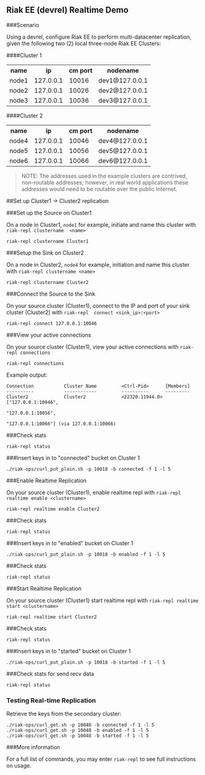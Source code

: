 ## Riak EE (devrel) Realtime Demo

###Scenario

Using a devrel, configure Riak EE to perform multi-datacenter replication, given the following two (2) local three-node Riak EE Clusters: 

####Cluster 1 

<table>
<tr><th>name</th><th>ip</th><th>cm port</th><th>nodename</th></tr>
<tr><td>node1</td><td>127.0.0.1</td><td>10016</td><td>dev1@127.0.0.1</td></tr>
<tr><td>node2</td><td>127.0.0.1</td><td>10026</td><td>dev2@127.0.0.1</td></tr>
<tr><td>node3</td><td>127.0.0.1</td><td>10036</td><td>dev3@127.0.0.1</td></tr>
</table>

####Cluster 2

<table>
<tr><th>name</th><th>ip</th><th>cm port</th><th>nodename</th></tr>
<tr><td>node4</td><td>127.0.0.1</td><td>10046</td><td>dev4@127.0.0.1</td></tr>
<tr><td>node5</td><td>127.0.0.1</td><td>10056</td><td>dev5@127.0.0.1</td></tr>
<tr><td>node6</td><td>127.0.0.1</td><td>10066</td><td>dev6@127.0.0.1</td></tr>
</table>

> NOTE: The addresses used in the example clusters are contrived, non-routable addresses; however, in real world applications these addresses would need to be routable over the public Internet.

##Set up Cluster1 → Cluster2 replication

###Set up the Source on Cluster1

On a node in Cluster1, `node1` for example, initiate and name this cluster with `riak-repl clustername 
<name>` 

	riak-repl clustername Cluster1
	
###Setup the Sink on Cluster2

On a node in Cluster2, `node4` for example, initiation and name this cluster with `riak-repl clustername <name>`

	riak-repl clustername Cluster2
	
###Connect the Source to the Sink

On your source cluster (Cluster1), connect to the IP and port of your sink cluster (Cluster2) with `riak-repl  connect <sink_ip>:<port>`

	riak-repl connect 127.0.0.1:10046
	
###View your active connections

On your source cluster (Cluster1), view your active connections with `riak-repl connections`

    riak-repl connections

Example output:

```
Connection           Cluster Name         <Ctrl-Pid>      [Members]
----------           ------------         ----------      ---------
Cluster2             Cluster2             <22320.11944.0> ["127.0.0.1:10046",
                                                           "127.0.0.1:10056",
                                                           "127.0.0.1:10066"] (via 127.0.0.1:10066)
```

###Check stats

    riak-repl status

###Insert keys in to "connected" bucket on Cluster 1

```
./riak-ops/curl_put_plain.sh -p 10018 -b connected -f 1 -l 5
```

###Enable Realtime Replication

On your source cluster (Cluster1), enable realtime repl with `riak-repl realtime enable <clustername>`

	riak-repl realtime enable Cluster2

###Check stats

    riak-repl status

###Insert keys in to "enabled" bucket on Cluster 1

```
./riak-ops/curl_put_plain.sh -p 10018 -b enabled -f 1 -l 5
```

###Check stats

    riak-repl status

###Start Realtime Replication
	
On your source cluster (Cluster1) start realtime repl with `riak-repl realtime start <clustername>`

	riak-repl realtime start Cluster2
	

###Check stats

    riak-repl status
    

###Insert keys in to "started" bucket on Cluster 1

```
./riak-ops/curl_put_plain.sh -p 10018 -b started -f 1 -l 5
```
    
###Check stats for send recv data

    riak-repl status


### Testing Real-time Replication

Retrieve the keys from the secondary cluster:

```
./riak-ops/curl_get.sh -p 10048 -b connected -f 1 -l 5
./riak-ops/curl_get.sh -p 10048 -b enabled -f 1 -l 5
./riak-ops/curl_get.sh -p 10048 -b started -f 1 -l 5
```

###More information
	
For a full list of commands, you may enter `riak-repl` to see full instructions on usage.
